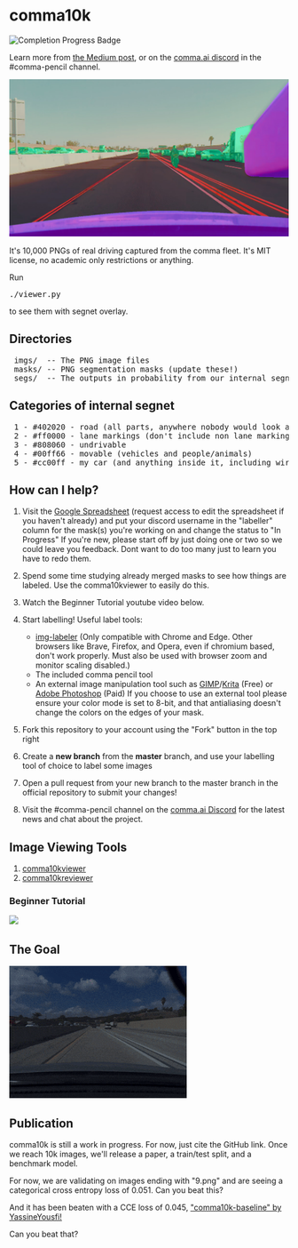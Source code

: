 # comma10k

![Completion Progress Badge](https://img.shields.io/endpoint?url=https%3A%2F%2Fcomma-pencil-completion-badge.cc.workers.dev%2Fbadge.json)

Learn more from [the Medium post](https://medium.com/@comma_ai/crowdsourced-segnet-you-can-help-2e683244a039), or on the [comma.ai discord](http://discord.comma.ai) in the #comma-pencil channel.

![Alt](sample.jpg "First image from the dataset")

It's 10,000 PNGs of real driving captured from the comma fleet. It's MIT license, no academic only restrictions or anything.

Run <pre>./viewer.py</pre> to see them with segnet overlay.

## Directories

<pre>
 imgs/  -- The PNG image files
 masks/ -- PNG segmentation masks (update these!)
 segs/  -- The outputs in probability from our internal segnet (unreleased, too big)
</pre>

## Categories of internal segnet

<pre>
 1 - #402020 - road (all parts, anywhere nobody would look at you funny for driving)
 2 - #ff0000 - lane markings (don't include non lane markings like turn arrows and crosswalks)
 3 - #808060 - undrivable
 4 - #00ff66 - movable (vehicles and people/animals)
 5 - #cc00ff - my car (and anything inside it, including wires, mounts, etc. No reflections)
</pre>

## How can I help?

1. Visit the [Google Spreadsheet](https://docs.google.com/spreadsheets/d/1ZKqku0cAyWY0ELY5L2qsKYYYA2AMGbgAn4p53uoT3v8) (request access to edit the spreadsheet if you haven't already) and put your discord username in the "labeller" column for the mask(s) you're working on and change the status to "In Progress" If you're new, please start off by just doing one or two so we could leave you feedback. Dont want to do too many just to learn you have to redo them.
2. Spend some time studying already merged masks to see how things are labeled. Use the comma10kviewer to easily do this. 
3. Watch the Beginner Tutorial youtube video below.
4. Start labelling! Useful label tools:
   * [img-labeler](https://erikbernheim.github.io/img-labeler/) (Only compatible with Chrome and Edge. Other browsers like Brave, Firefox, and Opera, even if chromium based, don't work properly. Must also be used with browser zoom and monitor scaling disabled.)
   * The included comma pencil tool
   * An external image manipulation tool such as [GIMP](https://www.gimp.org/downloads/)/[Krita](https://krita.org/) (Free) or [Adobe Photoshop](https://www.adobe.com/products/photoshop.html) (Paid)
If you choose to use an external tool please ensure your color mode is set to 8-bit, and that antialiasing doesn't change the colors on the edges of your mask.

5. Fork this repository to your account using the "Fork" button in the top right
6. Create a **new branch** from the **master** branch, and use your labelling tool of choice to label some images
7. Open a pull request from your new branch to the master branch in the official repository to submit your changes!
8. Visit the #comma-pencil channel on the [comma.ai Discord](http://discord.comma.ai) for the latest news and chat about the project.

## Image Viewing Tools

1. [comma10kviewer](https://spektor56.github.io/comma10kviewer)
2. [comma10kreviewer](https://spektor56.github.io/comma10kreviewer)

### Beginner Tutorial
<a href="https://youtube.com/watch?v=RxqG15zOmCk" title="img-labeler Tutorial Video" rel="noopener noreferer"><img src="https://i.ytimg.com/vi/RxqG15zOmCk/maxresdefault.jpg" width="480px"></a>

## The Goal

![Alt](sample.gif "Animated GIF showing mask")

## Publication

comma10k is still a work in progress. For now, just cite the GitHub link. Once we reach 10k images, we'll release a paper, a train/test split, and a benchmark model. 

For now, we are validating on images ending with "9.png" and are seeing a categorical cross entropy loss of 0.051. Can you beat this?

And it has been beaten with a CCE loss of 0.045, <a href="https://github.com/YassineYousfi/comma10k-baseline">"comma10k-baseline" by YassineYousfi!</a>

Can you beat that?

